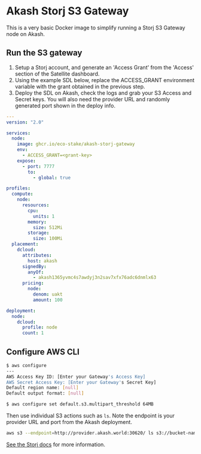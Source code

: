 # Akash Storj S3 Gateway

This is a very basic Docker image to simplify running a Storj S3 Gateway node on Akash.

## Run the S3 gateway

1. Setup a Storj account, and generate an 'Access Grant' from the 'Access' section of the Satellite dashboard.
2. Using the example SDL below, replace the ACCESS_GRANT environment variable with the grant obtained in the previous step.
3. Deploy the SDL on Akash, check the logs and grab your S3 Access and Secret keys. You will also need the provider URL and randomly generated port shown in the deploy info.

```yml
---
version: "2.0"

services:
  node:
    image: ghcr.io/eco-stake/akash-storj-gateway
    env: 
      - ACCESS_GRANT=<grant-key>
    expose:
      - port: 7777
        to:
          - global: true

profiles:
  compute:
    node:
      resources:
        cpu:
          units: 1
        memory:
          size: 512Mi
        storage:
          size: 100Mi
  placement:
    dcloud:
      attributes:
        host: akash
      signedBy:
        anyOf:
          - akash1365yvmc4s7awdyj3n2sav7xfx76adc6dnmlx63
      pricing:
        node:
          denom: uakt
          amount: 100

deployment:
  node:
    dcloud:
      profile: node
      count: 1
```

## Configure AWS CLI

```bash
$ aws configure
---
AWS Access Key ID: [Enter your Gateway's Access Key]
AWS Secret Access Key: [Enter your Gateway's Secret Key]
Default region name: [null]
Default output format: [null]

$ aws configure set default.s3.multipart_threshold 64MB
```

Then use individual S3 actions such as `ls`. Note the endpoint is your provider URL and port from the Akash deployment.

```bash
aws s3 --endpoint=http://provider.akash.world:30620/ ls s3://bucket-name/
```

[See the Storj docs](https://docs.storj.io/dcs/api-reference/s3-gateway/#configure-aws-cli-to-use-gateway-st) for more information.